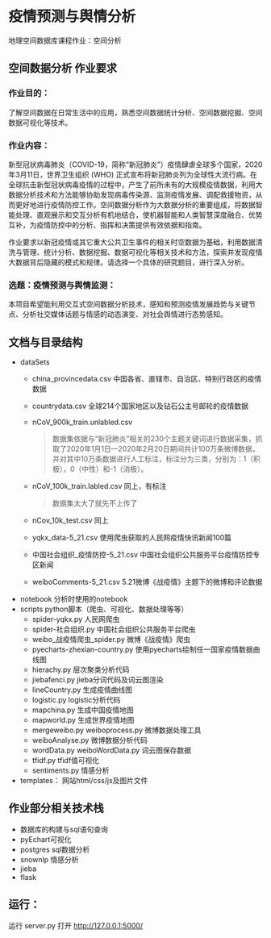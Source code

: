 # 疫情预测与舆情分析

地理空间数据库课程作业：空间分析

## 空间数据分析 作业要求

### 作业目的：

了解空间数据在日常生活中的应用，熟悉空间数据统计分析、空间数据挖掘、空间数据可视化等技术。

### 作业内容：

新型冠状病毒肺炎（COVID-19，简称“新冠肺炎”）疫情肆虐全球多个国家，2020年3月11日，世界卫生组织 (WHO) 正式宣布将新冠肺炎列为全球性大流行病。在全球抗击新型冠状病毒疫情的过程中，产生了前所未有的大规模疫情数据，利用大数据分析技术和方法能够协助发现病毒传染源、监测疫情发展、调配救援物资，从而更好地进行疫情防控工作。空间数据分析作为大数据分析的重要组成，将数据智能处理、直观展示和交互分析有机地结合，使机器智能和人类智慧深度融合、优势互补，为疫情防控中的分析、指挥和决策提供有效依据和指南。

作业要求以新冠疫情或其它重大公共卫生事件的相关时空数据为基础，利用数据清洗与管理、统计分析、数据挖掘、数据可视化等相关技术和方法，探索并发现疫情大数据背后隐藏的模式和规律。请选择一个具体的研究题目，进行深入分析。

### 选题：疫情预测与舆情监测：

本项目希望能利用交互式空间数据分析技术，感知和预测疫情发展趋势与关键节点、分析社交媒体话题与情感的动态演变、对社会舆情进行态势感知。

## 文档与目录结构

- dataSets
  - china_provincedata.csv 中国各省、直辖市、自治区、特别行政区的疫情数据
  - countrydata.csv 全球214个国家地区以及钻石公主号邮轮的疫情数据 
  - nCoV_900k_train.unlabled.csv 
    >数据集依据与“新冠肺炎”相关的230个主题关键词进行数据采集，抓取了2020年1月1日—2020年2月20日期间共计100万条微博数据，并对其中10万条数据进行人工标注，标注分为三类，分别为：1（积极），0（中性）和-1（消极）。

  - nCoV_100k_train.labled.csv 同上，有标注
    >数据集太大了就先不上传了

  - nCov_10k_test.csv 同上
  - yqkx_data-5_21.csv 使用爬虫获取的人民网疫情快讯新闻100篇
  - 中国社会组织_疫情防控-5_21.csv 中国社会组织公共服务平台疫情防控专区新闻
  - weiboComments-5_21.csv 5.21微博《战疫情》主题下的微博和评论数据
- notebook 分析时使用的notebook
- scripts python脚本（爬虫、可视化、数据处理等等）
  - spider-yqkx.py 人民网爬虫
  - spider-社会组织.py 中国社会组织公共服务平台爬虫
  - weibo_战疫情爬虫_spider.py  微博《战疫情》爬虫
  - pyecharts-zhexian-country.py 使用pyecharts绘制任一国家疫情数据曲线图
  - hierachy.py 层次聚类分析代码
  - jiebafenci.py jieba分词代码及词云图渲染
  - lineCountry.py 生成疫情曲线图
  - logistic.py logistic分析代码
  - mapchina.py 生成中国疫情地图
  - mapworld.py 生成世界疫情地图
  - mergeweibo.py weiboprocess.py 微博数据处理工具
  - weiboAnalyse.py 微博数据分析代码
  - wordData.py weiboWordData.py 词云图保存数据
  - tfidf.py tfidf值可视化
  - sentiments.py 情感分析
- templates： 网站html/css/js及图片文件


## 作业部分相关技术栈

- 数据库的构建与sql语句查询
- pyEchart可视化
- postgres sql数据分析
- snownlp 情感分析
- jieba
- flask

## 运行：

运行 server.py
打开  http://127.0.0.1:5000/


